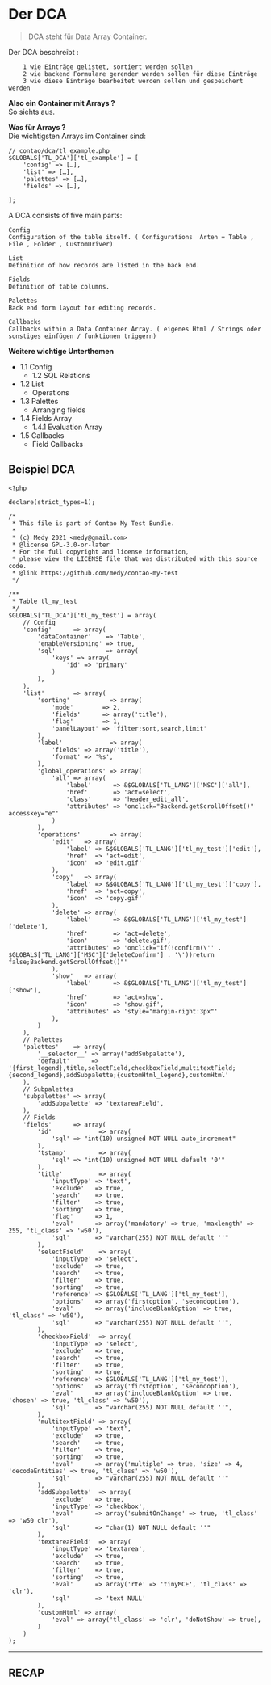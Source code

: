 # Der DCA

> DCA steht für Data Array Container.

Der DCA beschreibt :

        1 wie Einträge gelistet, sortiert werden sollen
        2 wie backend Formulare gerender werden sollen für diese Einträge
        3 wie diese Einträge bearbeitet werden sollen und gespeichert werden


 **Also ein Container mit Arrays ?**  
 So siehts aus.

**Was für Arrays  ?** <br>
Die wichtigsten Arrays im Container sind:


    // contao/dca/tl_example.php
    $GLOBALS['TL_DCA']['tl_example'] = [
        'config' => […],
        'list' => […],
        'palettes' => […],
        'fields' => […],

    ];


A DCA consists of five main parts:

    Config
    Configuration of the table itself. ( Configurations  Arten = Table , File , Folder , CustomDriver)

    List
    Definition of how records are listed in the back end.

    Fields
    Definition of table columns.

    Palettes
    Back end form layout for editing records.

    Callbacks
    Callbacks within a Data Container Array. ( eigenes Html / Strings oder sonstiges einfügen / funktionen triggern)


**Weitere wichtige Unterthemen**

- 1.1 Config
  - 1.2 SQL Relations
- 1.2 List
  - Operations
- 1.3 Palettes
  - Arranging fields
- 1.4 Fields Array
  - 1.4.1 Evaluation Array
- 1.5 Callbacks
  - Field Callbacks


## Beispiel DCA 


    <?php
    
    declare(strict_types=1);
    
    /*
     * This file is part of Contao My Test Bundle.
     *
     * (c) Medy 2021 <medy@gmail.com>
     * @license GPL-3.0-or-later
     * For the full copyright and license information,
     * please view the LICENSE file that was distributed with this source code.
     * @link https://github.com/medy/contao-my-test
     */
    
    /**
     * Table tl_my_test
     */
    $GLOBALS['TL_DCA']['tl_my_test'] = array(
        // Config
        'config'      => array(
            'dataContainer'    => 'Table',
            'enableVersioning' => true,
            'sql'              => array(
                'keys' => array(
                    'id' => 'primary'
                )
            ),
        ),
        'list'        => array(
            'sorting'           => array(
                'mode'        => 2,
                'fields'      => array('title'),
                'flag'        => 1,
                'panelLayout' => 'filter;sort,search,limit'
            ),
            'label'             => array(
                'fields' => array('title'),
                'format' => '%s',
            ),
            'global_operations' => array(
                'all' => array(
                    'label'      => &$GLOBALS['TL_LANG']['MSC']['all'],
                    'href'       => 'act=select',
                    'class'      => 'header_edit_all',
                    'attributes' => 'onclick="Backend.getScrollOffset()" accesskey="e"'
                )
            ),
            'operations'        => array(
                'edit'   => array(
                    'label' => &$GLOBALS['TL_LANG']['tl_my_test']['edit'],
                    'href'  => 'act=edit',
                    'icon'  => 'edit.gif'
                ),
                'copy'   => array(
                    'label' => &$GLOBALS['TL_LANG']['tl_my_test']['copy'],
                    'href'  => 'act=copy',
                    'icon'  => 'copy.gif'
                ),
                'delete' => array(
                    'label'      => &$GLOBALS['TL_LANG']['tl_my_test']['delete'],
                    'href'       => 'act=delete',
                    'icon'       => 'delete.gif',
                    'attributes' => 'onclick="if(!confirm(\'' . $GLOBALS['TL_LANG']['MSC']['deleteConfirm'] . '\'))return false;Backend.getScrollOffset()"'
                ),
                'show'   => array(
                    'label'      => &$GLOBALS['TL_LANG']['tl_my_test']['show'],
                    'href'       => 'act=show',
                    'icon'       => 'show.gif',
                    'attributes' => 'style="margin-right:3px"'
                ),
            )
        ),
        // Palettes
        'palettes'    => array(
            '__selector__' => array('addSubpalette'),
            'default'      => '{first_legend},title,selectField,checkboxField,multitextField;{second_legend},addSubpalette;{customHtml_legend},customHtml'
        ),
        // Subpalettes
        'subpalettes' => array(
            'addSubpalette' => 'textareaField',
        ),
        // Fields
        'fields'      => array(
            'id'             => array(
                'sql' => "int(10) unsigned NOT NULL auto_increment"
            ),
            'tstamp'         => array(
                'sql' => "int(10) unsigned NOT NULL default '0'"
            ),
            'title'          => array(
                'inputType' => 'text',
                'exclude'   => true,
                'search'    => true,
                'filter'    => true,
                'sorting'   => true,
                'flag'      => 1,
                'eval'      => array('mandatory' => true, 'maxlength' => 255, 'tl_class' => 'w50'),
                'sql'       => "varchar(255) NOT NULL default ''"
            ),
            'selectField'    => array(
                'inputType' => 'select',
                'exclude'   => true,
                'search'    => true,
                'filter'    => true,
                'sorting'   => true,
                'reference' => $GLOBALS['TL_LANG']['tl_my_test'],
                'options'   => array('firstoption', 'secondoption'),
                'eval'      => array('includeBlankOption' => true, 'tl_class' => 'w50'),
                'sql'       => "varchar(255) NOT NULL default ''",
            ),
            'checkboxField'  => array(
                'inputType' => 'select',
                'exclude'   => true,
                'search'    => true,
                'filter'    => true,
                'sorting'   => true,
                'reference' => $GLOBALS['TL_LANG']['tl_my_test'],
                'options'   => array('firstoption', 'secondoption'),
                'eval'      => array('includeBlankOption' => true, 'chosen' => true, 'tl_class' => 'w50'),
                'sql'       => "varchar(255) NOT NULL default ''",
            ),
            'multitextField' => array(
                'inputType' => 'text',
                'exclude'   => true,
                'search'    => true,
                'filter'    => true,
                'sorting'   => true,
                'eval'      => array('multiple' => true, 'size' => 4, 'decodeEntities' => true, 'tl_class' => 'w50'),
                'sql'       => "varchar(255) NOT NULL default ''"
            ),
            'addSubpalette'  => array(
                'exclude'   => true,
                'inputType' => 'checkbox',
                'eval'      => array('submitOnChange' => true, 'tl_class' => 'w50 clr'),
                'sql'       => "char(1) NOT NULL default ''"
            ),
            'textareaField'  => array(
                'inputType' => 'textarea',
                'exclude'   => true,
                'search'    => true,
                'filter'    => true,
                'sorting'   => true,
                'eval'      => array('rte' => 'tinyMCE', 'tl_class' => 'clr'),
                'sql'       => 'text NULL'
            ),
            'customHtml' => array(
                'eval' => array('tl_class' => 'clr', 'doNotShow' => true),
            )
        )
    );





---

## RECAP






